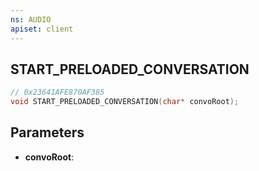 ```yaml
---
ns: AUDIO
apiset: client
---
```

## START_PRELOADED_CONVERSATION

```c
// 0x23641AFE870AF385
void START_PRELOADED_CONVERSATION(char* convoRoot);
```


## Parameters
* **convoRoot**: